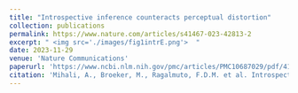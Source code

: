 ```yaml
---
title: "Introspective inference counteracts perceptual distortion"
collection: publications
permalink: https://www.nature.com/articles/s41467-023-42813-2
excerpt: " <img src='./images/fig1intrE.png'>  "
date: 2023-11-29
venue: 'Nature Communications'
paperurl: 'https://www.ncbi.nlm.nih.gov/pmc/articles/PMC10687029/pdf/41467_2023_Article_42813.pdf'
citation: 'Mihali, A., Broeker, M., Ragalmuto, F.D.M. et al. Introspective inference counteracts perceptual distortion. Nat Commun 14, 7826 (2023). https://doi.org/10.1038/s41467-023-42813-2'
---
```




